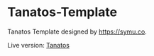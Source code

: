 # Tanatos-Template
Tanatos Template designed by https://symu.co.

Live version: [Tanatos](https://tanatos.netlify.com/)
